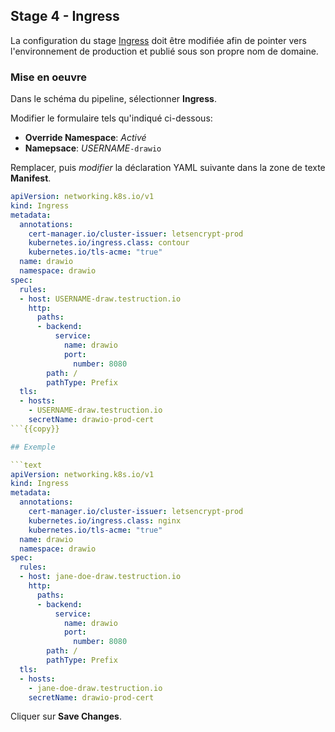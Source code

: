 ## Stage 4 - Ingress

La configuration du stage [Ingress](https://kubernetes.io/docs/concepts/services-networking/ingress/) doit être modifiée afin de pointer vers l'environnement de production et publié sous son propre nom de domaine.

### Mise en oeuvre

Dans le schéma du pipeline, sélectionner **Ingress**.

Modifier le formulaire tels qu'indiqué ci-dessous:

* **Override Namespace**: _Activé_
* **Namepsace**: _USERNAME_`-drawio`

Remplacer, puis _modifier_ la déclaration YAML suivante dans la zone de texte **Manifest**.

```yaml
apiVersion: networking.k8s.io/v1
kind: Ingress
metadata:
  annotations:
    cert-manager.io/cluster-issuer: letsencrypt-prod
    kubernetes.io/ingress.class: contour
    kubernetes.io/tls-acme: "true"
  name: drawio
  namespace: drawio
spec:
  rules:
  - host: USERNAME-draw.testruction.io
    http:
      paths:
      - backend:
          service:
            name: drawio
            port:
              number: 8080
        path: /
        pathType: Prefix
  tls:
  - hosts:
    - USERNAME-draw.testruction.io
    secretName: drawio-prod-cert
```{{copy}}

## Exemple

```text
apiVersion: networking.k8s.io/v1
kind: Ingress
metadata:
  annotations:
    cert-manager.io/cluster-issuer: letsencrypt-prod
    kubernetes.io/ingress.class: nginx
    kubernetes.io/tls-acme: "true"
  name: drawio
  namespace: drawio
spec:
  rules:
  - host: jane-doe-draw.testruction.io
    http:
      paths:
      - backend:
          service:
            name: drawio
            port:
              number: 8080
        path: /
        pathType: Prefix
  tls:
  - hosts:
    - jane-doe-draw.testruction.io
    secretName: drawio-prod-cert
```

Cliquer sur **Save Changes**.
